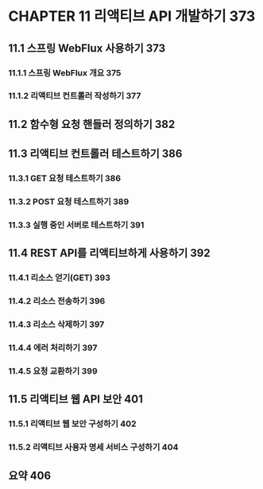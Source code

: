 # CHAPTER 11 리액티브 API 개발하기 373
## 11.1 스프링 WebFlux 사용하기 373
### 11.1.1 스프링 WebFlux 개요 375
### 11.1.2 리액티브 컨트롤러 작성하기 377
## 11.2 함수형 요청 핸들러 정의하기 382
## 11.3 리액티브 컨트롤러 테스트하기 386
### 11.3.1 GET 요청 테스트하기 386
### 11.3.2 POST 요청 테스트하기 389
### 11.3.3 실행 중인 서버로 테스트하기 391
## 11.4 REST API를 리액티브하게 사용하기 392
### 11.4.1 리소스 얻기(GET) 393
### 11.4.2 리소스 전송하기 396
### 11.4.3 리소스 삭제하기 397
### 11.4.4 에러 처리하기 397
### 11.4.5 요청 교환하기 399
## 11.5 리액티브 웹 API 보안 401
### 11.5.1 리액티브 웹 보안 구성하기 402
### 11.5.2 리액티브 사용자 명세 서비스 구성하기 404
## 요약 406